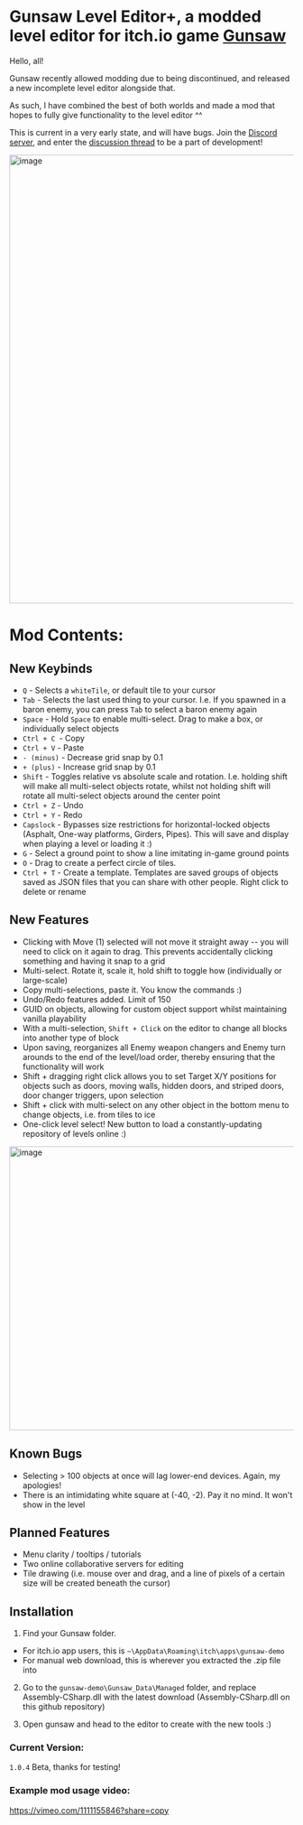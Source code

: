 # Gunsaw Level Editor+, a modded level editor for itch.io game [Gunsaw](https://orsonik.itch.io/gunsaw-demo)


Hello, all! 

Gunsaw recently allowed modding due to being discontinued, and released a new incomplete level editor alongside that.

As such, I have combined the best of both worlds and made a mod that hopes to fully give functionality to the level editor ^^

This is current in a very early state, and will have bugs. Join the [Discord server](https://discord.gg/d8xz6mBAab), and enter the [discussion thread](https://ptb.discord.com/channels/955738554129063947/1407174217895645195) to be a part of development!


<img width="787" height="795" alt="image" src="https://github.com/user-attachments/assets/164cf396-3e3f-486e-ae43-5dbd133be913" />

# Mod Contents:
## New Keybinds
- `Q` - Selects a `whiteTile`, or default tile to your cursor
- `Tab` - Selects the last used thing to your cursor. I.e. If you spawned in a baron enemy, you can press `Tab` to select a baron enemy again
- `Space` - Hold `Space` to enable multi-select. Drag to make a box, or individually select objects
- `Ctrl + C `- Copy
- `Ctrl + V` - Paste
- `- (minus)` - Decrease grid snap by 0.1
- `+ (plus)` - Increase grid snap by 0.1
- `Shift` - Toggles relative vs absolute scale and rotation. I.e. holding shift will make all multi-select objects rotate, whilst not holding shift will rotate all multi-select objects around the center point
- `Ctrl + Z` - Undo
- `Ctrl + Y` - Redo
- `Capslock` - Bypasses size restrictions for horizontal-locked objects (Asphalt, One-way platforms, Girders, Pipes). This will save and display when playing a level or loading it :)
- `G` - Select a ground point to show a line imitating in-game ground points
- `O` - Drag to create a perfect circle of tiles.
- `Ctrl + T` - Create a template. Templates are saved groups of objects saved as JSON files that you can share with other people. Right click to delete or rename

  
## New Features
- Clicking with Move (1) selected will not move it straight away -- you will need to click on it again to drag. This prevents accidentally clicking something and having it snap to a grid
- Multi-select. Rotate it, scale it, hold shift to toggle how (individually or large-scale)
- Copy multi-selections, paste it. You know the commands :)
- Undo/Redo features added. Limit of 150
- GUID on objects, allowing for custom object support whilst maintaining vanilla playability
- With a multi-selection, `Shift + Click` on the editor to change all blocks into another type of block
- Upon saving, reorganizes all Enemy weapon changers and Enemy turn arounds to the end of the level/load order, thereby ensuring that the functionality will work
- Shift + dragging right click allows you to set Target X/Y positions for objects such as doors, moving walls, hidden doors, and striped doors, door changer triggers, upon selection
- Shift + click with multi-select on any other object in the bottom menu to change objects, i.e. from tiles to ice
- One-click level select! New button to load a constantly-updating repository of levels online :)
<img width="619" height="503" alt="image" src="https://github.com/user-attachments/assets/30dd9018-640c-4fa8-9da5-25f3d8be29c0" />

 
## Known Bugs
- Selecting > 100 objects at once will lag lower-end devices. Again, my apologies!
- There is an intimidating white square at (-40, -2). Pay it no mind. It won't show in the level

## Planned Features
- Menu clarity / tooltips / tutorials
- Two online collaborative servers for editing
- Tile drawing (i.e. mouse over and drag, and a line of pixels of a certain size will be created beneath the cursor)

## Installation
1. Find your Gunsaw folder. 
- For itch.io app users, this is `~\AppData\Roaming\itch\apps\gunsaw-demo`
- For manual web download, this is wherever you extracted the .zip file into

2. Go to the `gunsaw-demo\Gunsaw_Data\Managed` folder, and replace Assembly-CSharp.dll with the latest download (Assembly-CSharp.dll on this github repository)

3. Open gunsaw and head to the editor to create with the new tools :)

### Current Version:
`1.0.4` Beta, thanks for testing!

### Example mod usage video: 
https://vimeo.com/1111155846?share=copy




